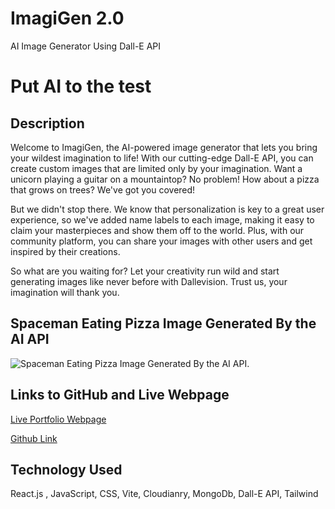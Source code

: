 # ImagiGen 2.0 
AI Image Generator Using Dall-E API 
# Put AI to the test 


## Description 

Welcome to ImagiGen, the AI-powered image generator that lets you bring your wildest imagination to life! With our cutting-edge Dall-E API, you can create custom images that are limited only by your imagination. Want a unicorn playing a guitar on a mountaintop? No problem! How about a pizza that grows on trees? We've got you covered!

But we didn't stop there. We know that personalization is key to a great user experience, so we've added name labels to each image, making it easy to claim your masterpieces and show them off to the world. Plus, with our community platform, you can share your images with other users and get inspired by their creations.

So what are you waiting for? Let your creativity run wild and start generating images like never before with Dallevision. Trust us, your imagination will thank you.

## Spaceman Eating Pizza Image Generated By the AI API

![Spaceman Eating Pizza Image Generated By the AI API.](http://res.cloudinary.com/dw6tgyexy/image/upload/v1678393329/hbwetvdvky9fi9ejlka9.png)


## Links to GitHub and Live Webpage 
[Live Portfolio Webpage](https://imagigen.com/)

[Github Link](https://github.com/ajenkinsynwa/dallevisionapp)

## Technology Used 
React.js , JavaScript, CSS, Vite, Cloudianry, MongoDb, Dall-E API, Tailwind 

